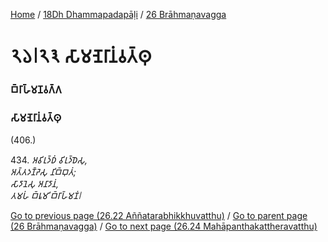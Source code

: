 
[Home](/) / [18Dh Dhammapadapāḷi](../../18Dh.md) / [26 Brāhmaṇavagga](../26.md)

# 𑁨𑁬𑁇𑁨𑁩 𑀲𑀸𑀫𑀡𑁂𑀭𑀸𑀦𑀁𑀯𑀢𑁆𑀣𑀼

### 𑀩𑁆𑀭𑀸𑀳𑁆𑀫𑀡𑀯𑀕𑁆𑀕

### 𑀲𑀸𑀫𑀡𑁂𑀭𑀸𑀦𑀁𑀯𑀢𑁆𑀣𑀼

(406.)

434\. _𑀅𑀯𑀺𑀭𑀼𑀤𑁆𑀥𑀁 𑀯𑀺𑀭𑀼𑀤𑁆𑀥𑁂𑀲𑀼,_  
_𑀅𑀢𑁆𑀢𑀤𑀡𑁆𑀟𑁂𑀲𑀼 𑀦𑀺𑀩𑁆𑀩𑀼𑀢𑀁;_  
_𑀲𑀸𑀤𑀸𑀦𑁂𑀲𑀼 𑀅𑀦𑀸𑀤𑀸𑀦𑀁,_  
_𑀢𑀫𑀳𑀁 𑀩𑁆𑀭𑀽𑀫𑀺 𑀩𑁆𑀭𑀸𑀳𑁆𑀫𑀡𑀁𑁇_  


[Go to previous page (26.22 Aññatarabhikkhuvatthu)](26.22.md) / [Go to parent page (26 Brāhmaṇavagga)](../26.md) / [Go to next page (26.24 Mahāpanthakattheravatthu)](26.24.md)



